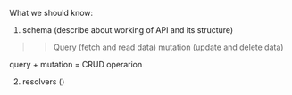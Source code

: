 What we should know:

1. schema (describe about working of API and its structure)
 >> Query (fetch and read data)
 >> mutation  (update and delete data)

 query + mutation  = CRUD operarion
 


2. resolvers ()

